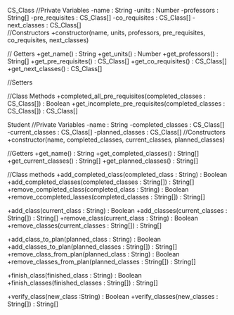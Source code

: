 
CS_Class
//Private Variables
-name : String
-units : Number
-professors : String[] 
-pre_requisites : CS_Class[]
-co_requisites : CS_Class[]
-next_classes : CS_Class[]   
//Constructors
+constructor(name, units, professors, pre_requisites, co_requisites, next_classes)

// Getters
+get_name() : String
+get_units() : Number
+get_professors() : String[]
+get_pre_requisites() : CS_Class[]
+get_co_requisites() : CS_Class[]
+get_next_classes() : CS_Class[]

//Setters

//Class Methods
+completed_all_pre_requisites(completed_classes : CS_Class[]) : Boolean
+get_incomplete_pre_requisites(completed_classes : CS_Class[]) : CS_Class[]





Student
//Private Variables
-name : String
-completed_classes : CS_Class[]
-current_classes : CS_Class[]
-planned_classes : CS_Class[]
//Constructors
+constructor(name, completed_classes, current_classes, planned_classes)

//Getters
+get_name() : String
+get_completed_classes() : String[]
+get_current_classes() : String[]
+get_planned_classes() : String[]

//Class methods
+add_completed_class(completed_class : String) : Boolean
+add_completed_classes(completed_classes : String[]) : String[]
+remove_completed_class(completed_class : String) : Boolean
+remove_ccompleted_lasses(completed_classes : String[]) : String[]

+add_class(current_class : String) : Boolean
+add_classes(current_classes : String[]) : String[]
+remove_class(current_class : String) : Boolean
+remove_classes(current_classes : String[]) : String[]

+add_class_to_plan(planned_class : String) : Boolean
+add_classes_to_plan(planned_classes : String[]) : String[]
+remove_class_from_plan(planned_class : String) : Boolean
+remove_classes_from_plan(planned_classes : String[]) : String[]

+finish_class(finished_class : String) : Boolean
+finish_classes(finished_classes : String[]) : String[]

+verify_class(new_class :String) : Boolean
+verify_classes(new_classes : String[]) : String[]
